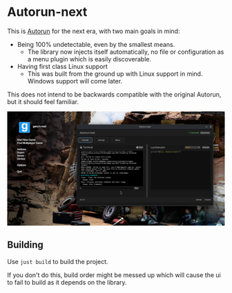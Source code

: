 # Autorun-next

This is [Autorun](https://github.com/Vurv78/Autorun-rs) for the next era, with two main goals in mind:

- Being 100% undetectable, even by the smallest means.
    - The library now injects itself automatically, no file or configuration as a menu plugin which is easily discoverable.
- Having first class Linux support
    - This was built from the ground up with Linux support in mind. Windows support will come later.

This does not intend to be backwards compatible with the original Autorun, but it should feel familiar.

![showcase](./assets/showcase.png)

## Building

Use `just build` to build the project.

If you don't do this, build order might be messed up which will cause the ui to fail to build as it depends on the library.
